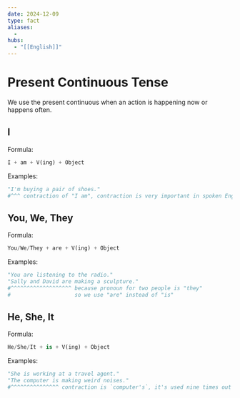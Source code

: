 ```yaml
---
date: 2024-12-09
type: fact
aliases:
  -
hubs:
  - "[[English]]"
---
```


# Present Continuous Tense

We use the present continuous when an action is happening now or happens often.

## I

Formula:
```py
I + am + V(ing) + Object
```
Examples:
```py
"I'm buying a pair of shoes."
#^^^ contraction of "I am", contraction is very important in spoken English more `native`

```


## You, We, They

Formula:
```py
You/We/They + are + V(ing) + Object 
```
Examples:
```py
"You are listening to the radio."
"Sally and David are making a sculpture."
#^^^^^^^^^^^^^^^^^^^ because pronoun for two people is "they"
#                    so we use "are" instead of "is"

```

## He, She, It

Formula:
```py
He/She/It + is + V(ing) + Object
```
Examples:
```py
"She is working at a travel agent."
"The computer is making weird noises."
#^^^^^^^^^^^^^^^ contraction is `computer's`, it's used nine times out of ten

```
```
